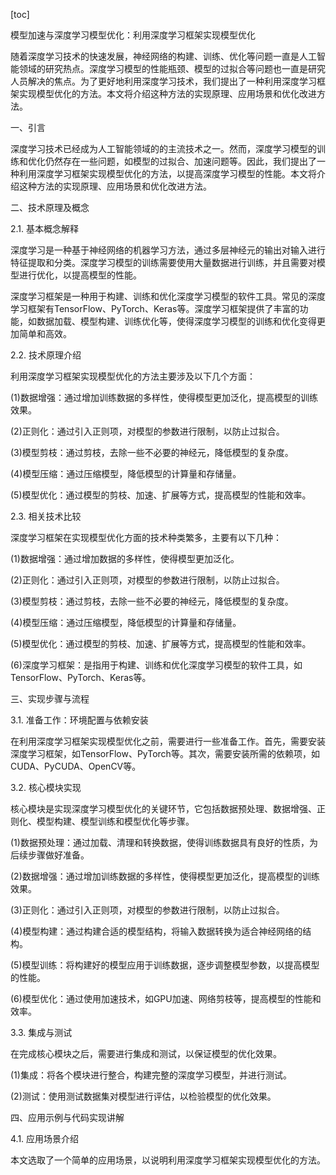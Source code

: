 
[toc]                    
                
                
模型加速与深度学习模型优化：利用深度学习框架实现模型优化

随着深度学习技术的快速发展，神经网络的构建、训练、优化等问题一直是人工智能领域的研究热点。深度学习模型的性能瓶颈、模型的过拟合等问题也一直是研究人员解决的焦点。为了更好地利用深度学习技术，我们提出了一种利用深度学习框架实现模型优化的方法。本文将介绍这种方法的实现原理、应用场景和优化改进方法。

一、引言

深度学习技术已经成为人工智能领域的的主流技术之一。然而，深度学习模型的训练和优化仍然存在一些问题，如模型的过拟合、加速问题等。因此，我们提出了一种利用深度学习框架实现模型优化的方法，以提高深度学习模型的性能。本文将介绍这种方法的实现原理、应用场景和优化改进方法。

二、技术原理及概念

2.1. 基本概念解释

深度学习是一种基于神经网络的机器学习方法，通过多层神经元的输出对输入进行特征提取和分类。深度学习模型的训练需要使用大量数据进行训练，并且需要对模型进行优化，以提高模型的性能。

深度学习框架是一种用于构建、训练和优化深度学习模型的软件工具。常见的深度学习框架有TensorFlow、PyTorch、Keras等。深度学习框架提供了丰富的功能，如数据加载、模型构建、训练优化等，使得深度学习模型的训练和优化变得更加简单和高效。

2.2. 技术原理介绍

利用深度学习框架实现模型优化的方法主要涉及以下几个方面：

(1)数据增强：通过增加训练数据的多样性，使得模型更加泛化，提高模型的训练效果。

(2)正则化：通过引入正则项，对模型的参数进行限制，以防止过拟合。

(3)模型剪枝：通过剪枝，去除一些不必要的神经元，降低模型的复杂度。

(4)模型压缩：通过压缩模型，降低模型的计算量和存储量。

(5)模型优化：通过模型的剪枝、加速、扩展等方式，提高模型的性能和效率。

2.3. 相关技术比较

深度学习框架在实现模型优化方面的技术种类繁多，主要有以下几种：

(1)数据增强：通过增加数据的多样性，使得模型更加泛化。

(2)正则化：通过引入正则项，对模型的参数进行限制，以防止过拟合。

(3)模型剪枝：通过剪枝，去除一些不必要的神经元，降低模型的复杂度。

(4)模型压缩：通过压缩模型，降低模型的计算量和存储量。

(5)模型优化：通过模型的剪枝、加速、扩展等方式，提高模型的性能和效率。

(6)深度学习框架：是指用于构建、训练和优化深度学习模型的软件工具，如TensorFlow、PyTorch、Keras等。

三、实现步骤与流程

3.1. 准备工作：环境配置与依赖安装

在利用深度学习框架实现模型优化之前，需要进行一些准备工作。首先，需要安装深度学习框架，如TensorFlow、PyTorch等。其次，需要安装所需的依赖项，如CUDA、PyCUDA、OpenCV等。

3.2. 核心模块实现

核心模块是实现深度学习模型优化的关键环节，它包括数据预处理、数据增强、正则化、模型构建、模型训练和模型优化等步骤。

(1)数据预处理：通过加载、清理和转换数据，使得训练数据具有良好的性质，为后续步骤做好准备。

(2)数据增强：通过增加训练数据的多样性，使得模型更加泛化，提高模型的训练效果。

(3)正则化：通过引入正则项，对模型的参数进行限制，以防止过拟合。

(4)模型构建：通过构建合适的模型结构，将输入数据转换为适合神经网络的结构。

(5)模型训练：将构建好的模型应用于训练数据，逐步调整模型参数，以提高模型的性能。

(6)模型优化：通过使用加速技术，如GPU加速、网络剪枝等，提高模型的性能和效率。

3.3. 集成与测试

在完成核心模块之后，需要进行集成和测试，以保证模型的优化效果。

(1)集成：将各个模块进行整合，构建完整的深度学习模型，并进行测试。

(2)测试：使用测试数据集对模型进行评估，以检验模型的优化效果。

四、应用示例与代码实现讲解

4.1. 应用场景介绍

本文选取了一个简单的应用场景，以说明利用深度学习框架实现模型优化的方法。

